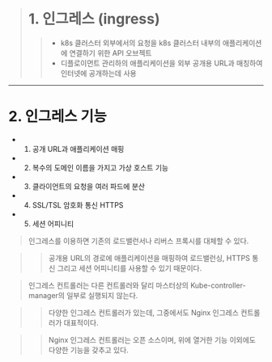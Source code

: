 
> # 1. 인그레스 (ingress)
>   > + k8s 클러스터 외부에서의 요청을 k8s 클러스터 내부의 애플리케이션에 연결하기 위한 API 오브젝트
>   > + 디플로이먼트 관리하의 애플리케이션을 외부 공개용 URL과 매칭하여 인터넷에 공개하는데 사용

----

# 2. 인그레스 기능 

+ 1) 공개 URL과 애플리케이션 매핑

+ 2) 복수의 도메인 이름을 가지고 가상 호스트 기능

+ 3) 클라이언트의 요청을 여러 파드에 분산

+ 4) SSL/TSL 암호화 통신 HTTPS

+ 5) 세션 어피니티


> 인그레스를 이용하면 기존의 로드밸런서나 리버스 프록시를 대체할 수 있다.

>   > 공개용 URL의 경로에 애플리케이션을 매핑하여 로드밸런싱, HTTPS 통신 그리고 세션 어피니티를 사용할 수 있기 때문이다.

> 인그레스 컨트롤러는 다른 컨트롤러와 달리 마스터상의 Kube-controller-manager의 일부로 실행되지 않는다.

>   > 다양한 인그레스 컨트롤러가 있는데, 그중에서도 Nginx 인그레스 컨트롤러가 대표적이다.

>   > Nginx 인그레스 컨트롤러는 오픈 소스이며, 위에 열거한 기능 이외에도 다양한 기능을 갖추고 있다.

